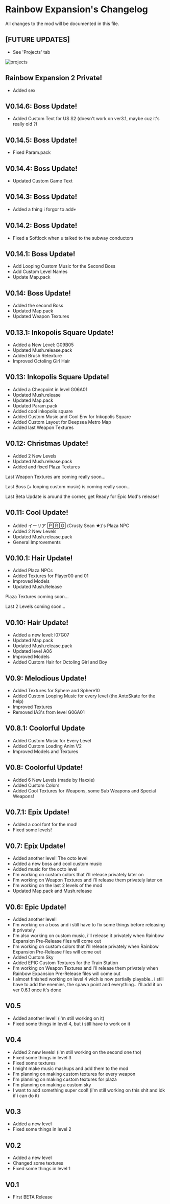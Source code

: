 # Rainbow Expansion's Changelog
All changes to the mod will be documented in this file.

## [FUTURE UPDATES]
- See 'Projects' tab

![projects](https://user-images.githubusercontent.com/36473846/141029682-7c01e5ca-ef60-44c4-a8fa-dc7fe8ccb741.png)

## Rainbow Expansion 2 Private!
- Added sex

## V0.14.6: Boss Update!
- Added Custom Text for US S2 (doesn't work on ver3.1, maybe cuz it's really old ?)

## V0.14.5: Boss Update!
- Fixed Param.pack

## V0.14.4: Boss Update!
- Updated Custom Game Text

## V0.14.3: Boss Update!
- Added a thing i forgor to add💀

## V0.14.2: Boss Update!
- Fixed a Softlock when u talked to the subway conductors

## V0.14.1: Boss Update!
- Add Looping Custom Music for the Second Boss
- Add Custom Level Names
- Update Map.pack

## V0.14: Boss Update!
- Added the second Boss
- Updated Map.pack
- Updated Weapon Textures

## V0.13.1: Inkopolis Square Update!
- Added a New Level: G09B05
- Updated Mush.release.pack
- Added Brush Retexture
- Improved Octoling Girl Hair

## V0.13: Inkopolis Square Update!
- Added a Checpoint in level G06A01
- Updated Mush.release
- Updated Map.pack
- Updated Param.pack
- Added cool inkopolis square
- Added Custom Music and Cool Env for Inkopolis Square
- Added Custom Layout for Deepsea Metro Map
- Added last Weapon Textures

## V0.12: Christmas Update!
- Added 2 New Levels
- Updated Mush.release.pack
- Added and fixed Plaza Textures

Last Weapon Textures are coming really soon...

Last Boss (+ looping custom music) is coming really soon...

Last Beta Update is around the corner, get Ready for Epic Mod's release!

## V0.11: Cool Update!
- Added イーリア 🄿🅁🄾 (Crusty Sean ★)'s Plaza NPC
- Added 2 New Levels
- Updated Mush.release.pack
- General Improvements

## V0.10.1: Hair Update!
- Added Plaza NPCs
- Added Textures for Player00 and 01
- Improved Models
- Updated Mush.Release

Plaza Textures coming soon...

Last 2 Levels coming soon...

## V0.10: Hair Update!
- Added a new level: I07G07
- Updated Map.pack
- Updated Mush.release.pack
- Updated level A06
- Improved Models
- Added Custom Hair for Octoling Girl and Boy

## V0.9: Melodious Update!
- Added Textures for Sphere and Sphere10
- Added Custom Looping Music for every level (thx AntoSkate for the help)
- Improved Textures
- Removed IA3's from level G06A01

## V0.8.1: Coolorful Update
- Added Custom Music for Every Level
- Added Custom Loading Anim V2
- Improved Models and Textures

## V0.8: Coolorful Update!
- Added 6 New Levels (made by Haxxie)
- Added Custom Colors
- Added Cool Textures for Weapons, some Sub Weapons and Special Weapons!

## V0.7.1: Epix Update!
- Added a cool font for the mod!
- Fixed some levels!

## V0.7: Epix Update!
- Added another level! The octo level
- Added a new boss and cool custom music
- Added music for the octo level
- I'm working on custom colors that i'll release privately later on
- I'm working on Weapon Textures and i'll release them privately later on
- I'm working on the last 2 levels of the mod
- Updated Map.pack and Mush.release

## V0.6: Epic Update!
- Added another level!
- I'm working on a boss and i still have to fix some things before releasing it privately
- I'm also working on custom music, i'll release it privately when Rainbow Expansion Pre-Release files will come out
- I'm working on custom colors that i'll release privately when Rainbow Expansion Pre-Release files will come out
- Added Custom Sky
- Added EPIC Custom Textures for the Train Station
- I'm working on Weapon Textures and i'll release them privately when Rainbow Expansion Pre-Release files will come out
- I almost finished working on level 4 wich is now partially playable.. i still have to add the enemies, the spawn point and everything.. I'll add it on ver 0.6.1 once it's done

## V0.5
- Added another level! (i'm still working on it)
- Fixed some things in level 4, but i still have to work on it

## V0.4
- Added 2 new levels! (i'm still working on the second one tho)
- Fixed some things in level 3
- Fixed some textures
- I might make music mashups and add them to the mod
- I'm planning on making custom textures for every weapon
- I'm planning on making custom textures for plaza
- I'm planning on making a custom sky
- I want to add something super cool! (i'm still working on this shit and idk if i can do it)

## V0.3
- Added a new level
- Fixed some things in level 2

## V0.2
- Added a new level
- Changed some textures
- Fixed some things in level 1

## V0.1
- First BETA Release
